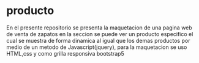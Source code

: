 # producto

En el presente repositorio se presenta la maquetacion de una pagina web de venta de zapatos en la seccion se puede ver un producto especifico el cual se muestra de forma dinamica al igual que los demas productos por medio de un metodo de Javascript(jquery), para la maquetacion se uso HTML,css y como grilla responsiva bootstrap5
